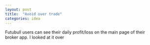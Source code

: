 ```yaml
---
layout: post
title:  "Avoid over trade"
categories: idea
---
```


Futubull users can see their daily profit/loss on the main page of their broker app. I looked at it over 

